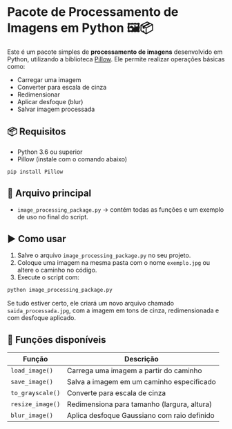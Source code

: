 # Pacote de Processamento de Imagens em Python 🖼️📦

Este é um pacote simples de **processamento de imagens** desenvolvido em Python, utilizando a biblioteca [Pillow](https://python-pillow.org/). Ele permite realizar operações básicas como:

- Carregar uma imagem
- Converter para escala de cinza
- Redimensionar
- Aplicar desfoque (blur)
- Salvar imagem processada

## 📦 Requisitos

- Python 3.6 ou superior
- Pillow (instale com o comando abaixo)

```bash
pip install Pillow
```

## 📁 Arquivo principal

- `image_processing_package.py` → contém todas as funções e um exemplo de uso no final do script.

## ▶️ Como usar

1. Salve o arquivo `image_processing_package.py` no seu projeto.
2. Coloque uma imagem na mesma pasta com o nome `exemplo.jpg` ou altere o caminho no código.
3. Execute o script com:

```bash
python image_processing_package.py
```

Se tudo estiver certo, ele criará um novo arquivo chamado `saida_processada.jpg`, com a imagem em tons de cinza, redimensionada e com desfoque aplicado.

## 🧪 Funções disponíveis

| Função          | Descrição                                     |
|-----------------|-----------------------------------------------|
| `load_image()`  | Carrega uma imagem a partir do caminho        |
| `save_image()`  | Salva a imagem em um caminho especificado     |
| `to_grayscale()`| Converte para escala de cinza                 |
| `resize_image()`| Redimensiona para tamanho (largura, altura)   |
| `blur_image()`  | Aplica desfoque Gaussiano com raio definido   |
